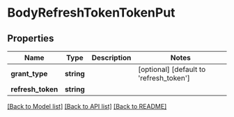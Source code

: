 # BodyRefreshTokenTokenPut

## Properties
Name | Type | Description | Notes
------------ | ------------- | ------------- | -------------
**grant_type** | **string** |  | [optional] [default to 'refresh_token']
**refresh_token** | **string** |  | 

[[Back to Model list]](../../README.md#documentation-for-models) [[Back to API list]](../../README.md#documentation-for-api-endpoints) [[Back to README]](../../README.md)

